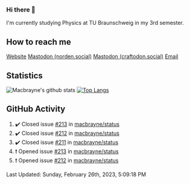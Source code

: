 ### Hi there 👋
I'm currently studying Physics at TU Braunschweig in my 3rd semester.

## How to reach me
[Website](https://florentin-schleuss.de)
<a rel="me" href="https://norden.social/@florentin">Mastodon (norden.social)</a>
<a rel="me" href="https://craftodon.social/@frodolon">Mastodon (craftodon.social)</a>
[Email](mailto:hello@macbrayne.de)

## Statistics
![Macbrayne's github stats](https://github-readme-stats.vercel.app/api?username=macbrayne&count_private=true&show_icons=true&hide_rank=true&custom_title=macbrayne's%20GitHub%20Stats)
[![Top Langs](https://github-readme-stats.vercel.app/api/top-langs/?username=macbrayne&exclude_repo=liftron&layout=compact)](https://github.com/anuraghazra/github-readme-stats)
## GitHub Activity

<!--RECENT_ACTIVITY:start-->
1. ✔️ Closed issue [#213](https://github.com/macbrayne/status/issues/213) in [macbrayne/status](https://github.com/macbrayne/status)
2. ✔️ Closed issue [#212](https://github.com/macbrayne/status/issues/212) in [macbrayne/status](https://github.com/macbrayne/status)
3. ✔️ Closed issue [#211](https://github.com/macbrayne/status/issues/211) in [macbrayne/status](https://github.com/macbrayne/status)
4. ❗️ Opened issue [#213](https://github.com/macbrayne/status/issues/213) in [macbrayne/status](https://github.com/macbrayne/status)
5. ❗️ Opened issue [#212](https://github.com/macbrayne/status/issues/212) in [macbrayne/status](https://github.com/macbrayne/status)
<!--RECENT_ACTIVITY:end-->

<!--RECENT_ACTIVITY:last_update-->
Last Updated: Sunday, February 26th, 2023, 5:09:18 PM
<!--RECENT_ACTIVITY:last_update_end-->


<!--
**macbrayne/macbrayne** is a ✨ _special_ ✨ repository because its `README.md` (this file) appears on your GitHub profile.

Here are some ideas to get you started:

- 🔭 I’m currently working on ...
- 🌱 I’m currently learning ...
- 👯 I’m looking to collaborate on ...
- 🤔 I’m looking for help with ...
- 💬 Ask me about ...
- 📫 How to reach me: ...
- 😄 Pronouns: ...
- ⚡ Fun fact: ...
-->
